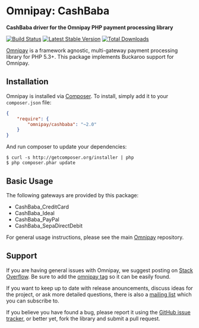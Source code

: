 # Omnipay: CashBaba

**CashBaba driver for the Omnipay PHP payment processing library**

[![Build Status](https://github.com/tapos007/omnipay-cashbaba/tree/master)](https://travis-ci.org/tapos007/omnipay-cashbaba)
[![Latest Stable Version](https://poser.pugx.org/omnipay/buckaroo/version.png)](https://packagist.org/packages/omnipay/buckaroo)
[![Total Downloads](https://poser.pugx.org/omnipay/buckaroo/d/total.png)](https://packagist.org/packages/omnipay/buckaroo)

[Omnipay](https://github.com/thephpleague/omnipay) is a framework agnostic, multi-gateway payment
processing library for PHP 5.3+. This package implements Buckaroo support for Omnipay.

## Installation

Omnipay is installed via [Composer](http://getcomposer.org/). To install, simply add it
to your `composer.json` file:

```json
{
    "require": {
        "omnipay/cashbaba": "~2.0"
    }
}
```

And run composer to update your dependencies:

    $ curl -s http://getcomposer.org/installer | php
    $ php composer.phar update

## Basic Usage

The following gateways are provided by this package:

* CashBaba_CreditCard
* CashBaba_Ideal
* CashBaba_PayPal
* CashBaba_SepaDirectDebit

For general usage instructions, please see the main [Omnipay](https://github.com/thephpleague/omnipay)
repository.

## Support

If you are having general issues with Omnipay, we suggest posting on
[Stack Overflow](http://stackoverflow.com/). Be sure to add the
[omnipay tag](http://stackoverflow.com/questions/tagged/omnipay) so it can be easily found.

If you want to keep up to date with release anouncements, discuss ideas for the project,
or ask more detailed questions, there is also a [mailing list](https://groups.google.com/forum/#!forum/omnipay) which
you can subscribe to.

If you believe you have found a bug, please report it using the [GitHub issue tracker](https://github.com/thephpleague/omnipay-buckaroo/issues),
or better yet, fork the library and submit a pull request.
